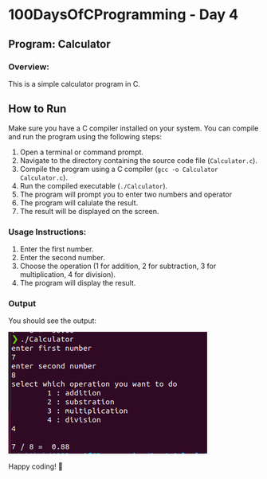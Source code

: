 
# 100DaysOfCProgramming - Day 4

## Program: Calculator

### Overview:
This is a simple calculator program in C.
   
## How to Run

Make sure you have a C compiler installed on your system. You can compile and run the program using the following steps:

1. Open a terminal or command prompt.
2. Navigate to the directory containing the source code file (`Calculator.c`).
3. Compile the program using a C compiler (`gcc -o Calculator Calculator.c`).
4. Run the compiled executable (`./Calculator`).
5. The program will prompt you to enter two numbers and operator
6. The program will calulate the result.
7. The result will be displayed on the screen.

### Usage Instructions:
1. Enter the first number.
2. Enter the second number.
3. Choose the operation (1 for addition, 2 for subtraction, 3 for multiplication, 4 for division).
4. The program will display the result.

### Output

You should see the output:

![Calculator Output](Calculator.png)


Happy coding! 🚀
